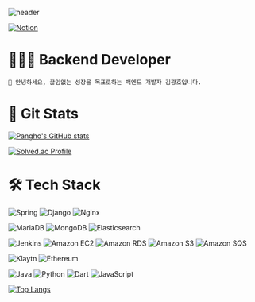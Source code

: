 
![header](https://capsule-render.vercel.app/api?type=waving&theme=omni&color=gradient&height=200&section=header&text=Constantly&fontSize=70&fontAlign=75)

<a href="https://blushing-coin-a36.notion.site/05349f5baf7644ed840da1b30a3cb781" target='_blank'><img alt="Notion" src ="https://img.shields.io/badge/Notion-000000.svg?&style=flat&logo=Notion&logoColor=white"/></a>
# 👨🏻‍💻 Backend Developer

```
👾 안녕하세요, 끊임없는 성장을 목표로하는 백엔드 개발자 김광호입니다.
```


# 🧩 Git Stats
[![Pangho's GitHub stats](https://github-readme-stats.vercel.app/api?username=ordin20118&show_icons=true&theme=omni)](https://github.com/anuraghazra/github-readme-stats)

[![Solved.ac Profile](http://mazassumnida.wtf/api/v2/generate_badge?boj=kimho2018)](https://solved.ac/kimho2018/)


# 🛠 Tech Stack 

<img alt="Spring" src ="https://img.shields.io/badge/Spring-6DB33F.svg?&style=for-the-badge&logo=Spring&logoColor=white"/> <img alt="Django" src ="https://img.shields.io/badge/Django-092E20.svg?&style=for-the-badge&logo=Django&logoColor=white"/> <img alt="Nginx" src ="https://img.shields.io/badge/Nginx-009639.svg?&style=for-the-badge&logo=Nginx&logoColor=white"/>

<img alt="MariaDB" src ="https://img.shields.io/badge/MariaDB-003545.svg?&style=for-the-badge&logo=MariaDB&logoColor=white"/> <img alt="MongoDB" src ="https://img.shields.io/badge/MongoDB-47A248.svg?&style=for-the-badge&logo=MongoDB&logoColor=white"/> <img alt="Elasticsearch" src ="https://img.shields.io/badge/Elasticsearch-005571.svg?&style=for-the-badge&logo=Elasticsearch&logoColor=white"/> 

<img alt="Jenkins" src ="https://img.shields.io/badge/Jenkins-D24939.svg?&style=for-the-badge&logo=Jenkins&logoColor=white"/> <img alt="Amazon EC2" src ="https://img.shields.io/badge/Amazon EC2-FF9900.svg?&style=for-the-badge&logo=Amazon EC2&logoColor=white"/> <img alt="Amazon RDS" src ="https://img.shields.io/badge/Amazon RDS-527FFF.svg?&style=for-the-badge&logo=Amazon RDS&logoColor=white"/> <img alt="Amazon S3" src ="https://img.shields.io/badge/Amazon S3-569A31.svg?&style=for-the-badge&logo=Amazon S3&logoColor=white"/> <img alt="Amazon SQS" src ="https://img.shields.io/badge/Amazon SQS-FF4F8B.svg?&style=for-the-badge&logo=Amazon SQS&logoColor=white"/>

<img alt="Klaytn" src ="https://img.shields.io/badge/Klaytn-414141.svg?&style=for-the-badge&logo=Klaytn&logoColor=white"/> <img alt="Ethereum" src ="https://img.shields.io/badge/Ethereum-3C3C3D.svg?&style=for-the-badge&logo=Ethereum&logoColor=white"/>


<img alt="Java" src ="https://img.shields.io/badge/Java-FF7800.svg?&style=for-the-badge&logo=Java&logoColor=white" /> <img alt="Python" src ="https://img.shields.io/badge/Python-3776AB.svg?&style=for-the-badge&logo=Python&logoColor=white" /> <img alt="Dart" src ="https://img.shields.io/badge/Dart-0175C2.svg?&style=for-the-badge&logo=Dart&logoColor=white" /> <img alt="JavaScript" src ="https://img.shields.io/badge/JavaScript-F7DF1E.svg?&style=for-the-badge&logo=JavaScript&logoColor=white" />


[![Top Langs](https://github-readme-stats.vercel.app/api/top-langs/?username=ordin20118&layout=compact&theme=omni&hide=html,css,scss,javascript)](https://github.com/anuraghazra/github-readme-stats)



